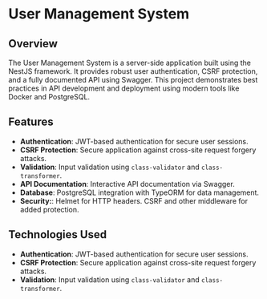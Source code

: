 # User Management System

## Overview
The User Management System is a server-side application built using the NestJS framework. It provides robust user authentication, CSRF protection, and a fully documented API using Swagger. This project demonstrates best practices in API development and deployment using modern tools like Docker and PostgreSQL.

## Features
- **Authentication**: JWT-based authentication for secure user sessions.
- **CSRF Protection**: Secure application against cross-site request forgery attacks.
- **Validation**: Input validation using `class-validator` and `class-transformer`.
- **API Documentation**: Interactive API documentation via Swagger.
- **Database**: PostgreSQL integration with TypeORM for data management.
- **Security:**: Helmet for HTTP headers. CSRF and other middleware for added protection.


## Technologies Used
- **Authentication**: JWT-based authentication for secure user sessions.
- **CSRF Protection**: Secure application against cross-site request forgery attacks.
- **Validation**: Input validation using `class-validator` and `class-transformer`.